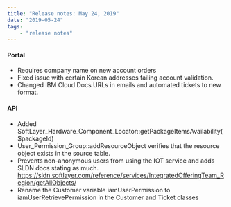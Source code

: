 ```yaml
---
title: "Release notes: May 24, 2019"
date: "2019-05-24"
tags:
    - "release notes"
---
```


#### Portal
- Requires company name on new account orders
- Fixed issue with certain Korean addresses failing account validation.
- Changed IBM Cloud Docs URLs in emails and automated tickets to new format.

#### API
-  Added SoftLayer_Hardware_Component_Locator::getPackageItemsAvailability($packageId) 
-  User_Permission_Group::addResourceObject verifies that the resource object exists in the source table.
-  Prevents non-anonymous users from using the IOT service and adds SLDN docs stating as much. https://sldn.softlayer.com/reference/services/IntegratedOfferingTeam_Region/getAllObjects/
-  Rename the Customer variable iamUserPermission to iamUserRetrievePermission in the Customer and Ticket classes
